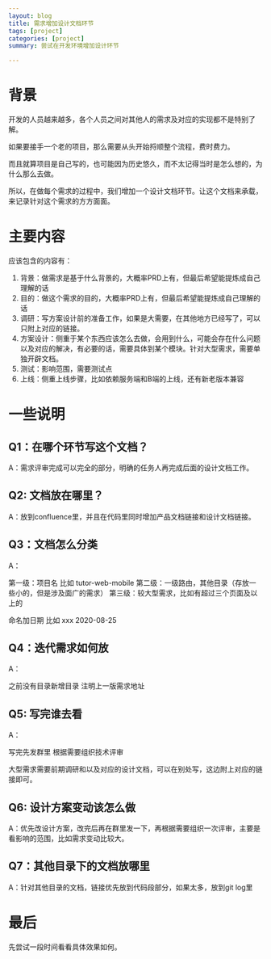 ```yaml
---
layout: blog
title: 需求增加设计文档环节
tags: [project]
categories: [project]
summary: 尝试在开发环境增加设计环节

---
```

# 背景
开发的人员越来越多，各个人员之间对其他人的需求及对应的实现都不是特别了解。

如果要接手一个老的项目，那么需要从头开始捋顺整个流程，费时费力。

而且就算项目是自己写的，也可能因为历史悠久，而不太记得当时是怎么想的，为什么那么去做。



所以，在做每个需求的过程中，我们增加一个设计文档环节。让这个文档来承载，来记录针对这个需求的方方面面。

# 主要内容
应该包含的内容有：

1. 背景：做需求是基于什么背景的，大概率PRD上有，但最后希望能提炼成自己理解的话
1. 目的：做这个需求的目的，大概率PRD上有，但最后希望能提炼成自己理解的话
1. 调研：写方案设计前的准备工作，如果是大需要，在其他地方已经写了，可以只附上对应的链接。
1. 方案设计：侧重于某个东西应该怎么去做，会用到什么，可能会存在什么问题以及对应的解决，有必要的话，需要具体到某个模块。针对大型需求，需要单独开辟文档。
1. 测试：影响范围，需要测试点
1. 上线：侧重上线步骤，比如依赖服务端和B端的上线，还有新老版本兼容


# 一些说明
## Q1：在哪个环节写这个文档？

A：需求评审完成可以完全的部分，明确的任务人再完成后面的设计文档工作。

## Q2: 文档放在哪里？

A：放到confluence里，并且在代码里同时增加产品文档链接和设计文档链接。

## Q3：文档怎么分类

A：

第一级：项目名 比如 tutor-web-mobile
第二级：一级路由，其他目录（存放一些小的，但是涉及面广的需求）
第三级：较大型需求，比如有超过三个页面及以上的


命名加日期 比如 xxx 2020-08-25

## Q4：迭代需求如何放

A：

之前没有目录新增目录
注明上一版需求地址

## Q5:  写完谁去看

A：

写完先发群里
根据需要组织技术评审


大型需求需要前期调研和以及对应的设计文档，可以在别处写，这边附上对应的链接即可。

## Q6: 设计方案变动该怎么做

A：优先改设计方案，改完后再在群里发一下，再根据需要组织一次评审，主要是看影响的范围，比如需求变动比较大。



## Q7：其他目录下的文档放哪里

A：针对其他目录的文档，链接优先放到代码段部分，如果太多，放到git log里

# 最后
先尝试一段时间看看具体效果如何。